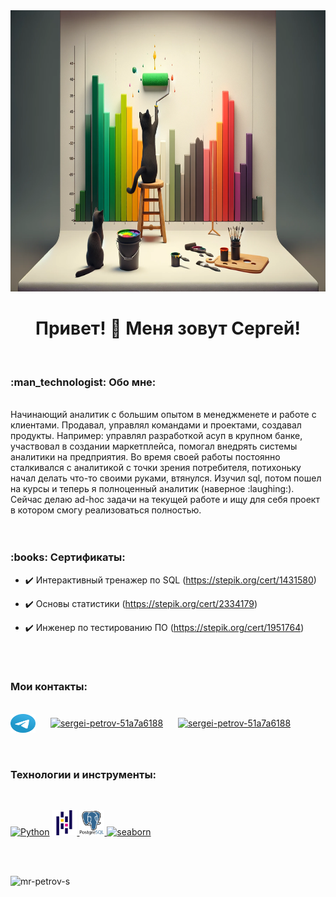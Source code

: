 <div align="center">
  <img src="https://raw.githubusercontent.com/Mr-Petrov-S/Mr-Petrov-S/main/DALL-E.webp" width="1000" height="450"/>
</div>

<h1 align="center">Привет! 👋 Меня зовут Сергей!</h1>
<br>
<h3 align="left">:man_technologist: Обо мне: </h3>
<br>
Начинающий аналитик с большим опытом в менеджменете и работе с клиентами. Продавал, управлял командами и проектами, создавал продукты. 
Например: управлял разработкой асуп в крупном банке, участвовал в создании маркетплейса, помогал внедрять системы аналитики на предприятия.
Во время своей работы постоянно сталкивался с аналитикой с точки зрения потребителя, потихоньку начал делать что-то своими руками, втянулся. 
Изучил sql, потом пошел на курсы и теперь я полноценный аналитик (наверное :laughing:). Сейчас делаю ad-hoc задачи на текущей работе и ищу 
для себя проект в котором смогу реализоваться полностью. 
<br>
<br>
<br>
<h3 align="left">:books: Сертификаты: </h3>

- :heavy_check_mark: Интерактивный тренажер по SQL (https://stepik.org/cert/1431580)

- :heavy_check_mark: Основы статистики (https://stepik.org/cert/2334179)

- :heavy_check_mark: Инженер по тестированию ПО (https://stepik.org/cert/1951764)

<br>
<br>

<h3 align="left">Мои контакты:</h3>
<br>
<div align="left">
  <a href="https://t.me/mr_petrov_s" target="blank"><img align="center" src="https://github.com/Mr-Petrov-S/Mr-Petrov-S/blob/main/telegram_logo.png?raw=true" alt="Telegram" height="30" width="40" style="margin-right: 20px;"></a>
  <a href="https://linkedin.com/in/sergei-petrov-51a7a6188" target="blank"><img align="center" src="https://raw.githubusercontent.com/rahuldkjain/github-profile-readme-generator/master/src/images/icons/Social/linked-in-alt.svg" alt="sergei-petrov-51a7a6188" height="30" width="40" style="margin-right: 20px;"></a>
  <a href="https://fb.com/sergei-petrov-51a7a6188" target="blank"><img align="center" src="https://raw.githubusercontent.com/rahuldkjain/github-profile-readme-generator/master/src/images/icons/Social/facebook.svg" alt="sergei-petrov-51a7a6188" height="30" width="40"></a>
</div>
<br>
<br>
<h3 align="left">Технологии и инструменты:</h3>
<br>
<p align="left"> 
  <a href="https://www.python.org/" target="_blank" rel="noreferrer"><img src="https://raw.githubusercontent.com/danielcranney/readme-generator/main/public/icons/skills/python-colored.svg" width="36" height="36" alt="Python" /></a>
  <a href="https://pandas.pydata.org/" target="_blank" rel="noreferrer"> <img src="https://raw.githubusercontent.com/devicons/devicon/2ae2a900d2f041da66e950e4d48052658d850630/icons/pandas/pandas-original.svg" alt="pandas" width="40" height="40"/> </a> 
  <a href="https://www.postgresql.org" target="_blank" rel="noreferrer"> <img src="https://raw.githubusercontent.com/devicons/devicon/master/icons/postgresql/postgresql-original-wordmark.svg" alt="postgresql" width="40" height="40"/> </a> 
  <a href="https://seaborn.pydata.org/" target="_blank" rel="noreferrer"> <img src="https://seaborn.pydata.org/_images/logo-mark-lightbg.svg" alt="seaborn" width="40" height="40"/> </a> 
</p>
<br>
<br>
<p align="left"> <img src="https://komarev.com/ghpvc/?username=mr-petrov-s&label=Profile%20views&color=0e75b6&style=flat" alt="mr-petrov-s" /> </p>
